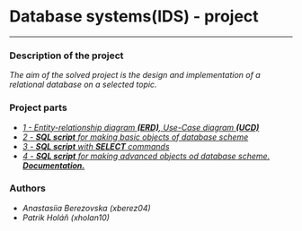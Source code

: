 # Database systems(IDS) - project

-----------------------------------

### Description of the project
*The aim of the solved project is the design and implementation of a relational database on a selected topic.*

### Project parts
- *[1 - Entity-relationship diagram __(ERD)__, Use-Case diagram __(UCD)__](https://github.com/patriciush001/IDS/tree/main/Part_1)* 
- *[2 - __SQL script__ for making basic objects of database scheme](https://github.com/patriciush001/IDS/tree/main/Part_2)*
- *[3 - __SQL script__ with __SELECT__ commands](https://github.com/patriciush001/IDS/tree/main/Part_3)*
- *[4 - __SQL script__ for making advanced objects od database scheme. __Documentation.__](https://github.com/patriciush001/IDS/tree/main/Part_4)*

### Authors
- *Anastasiia Berezovska (xberez04)*
- *Patrik Holáň (xholan10)*

